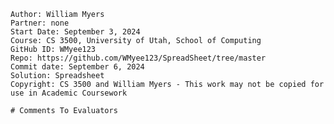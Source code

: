 ﻿~~~
Author: William Myers
Partner: none
Start Date: September 3, 2024
Course: CS 3500, University of Utah, School of Computing
GitHub ID: WMyee123
Repo: https://github.com/WMyee123/SpreadSheet/tree/master
Commit date: September 6, 2024
Solution: Spreadsheet
Copyright: CS 3500 and William Myers - This work may not be copied for use in Academic Coursework

# Comments To Evaluators




~~~